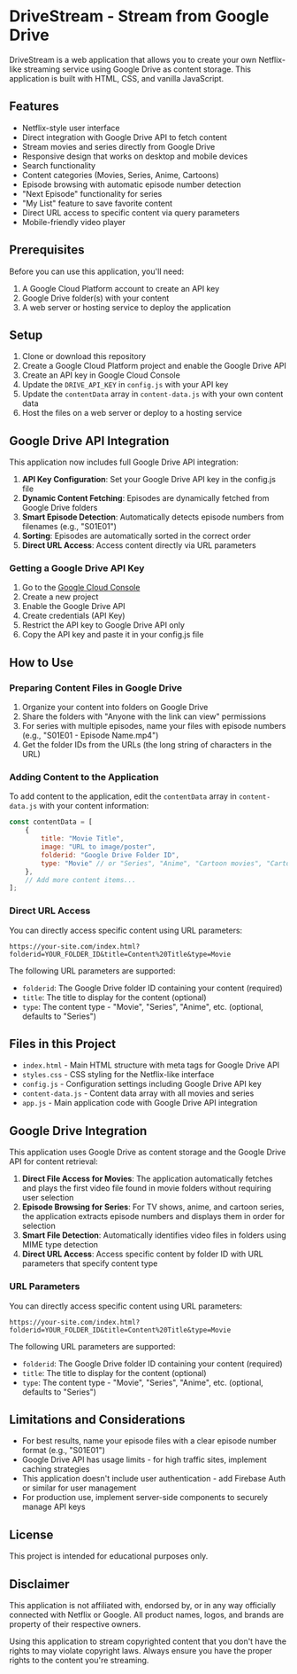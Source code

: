 # DriveStream - Stream from Google Drive

DriveStream is a web application that allows you to create your own Netflix-like streaming service using Google Drive as content storage. This application is built with HTML, CSS, and vanilla JavaScript.

## Features

- Netflix-style user interface
- Direct integration with Google Drive API to fetch content
- Stream movies and series directly from Google Drive
- Responsive design that works on desktop and mobile devices
- Search functionality
- Content categories (Movies, Series, Anime, Cartoons)
- Episode browsing with automatic episode number detection
- "Next Episode" functionality for series
- "My List" feature to save favorite content
- Direct URL access to specific content via query parameters
- Mobile-friendly video player

## Prerequisites

Before you can use this application, you'll need:

1. A Google Cloud Platform account to create an API key
2. Google Drive folder(s) with your content
3. A web server or hosting service to deploy the application

## Setup

1. Clone or download this repository
2. Create a Google Cloud Platform project and enable the Google Drive API
3. Create an API key in Google Cloud Console
4. Update the `DRIVE_API_KEY` in `config.js` with your API key
5. Update the `contentData` array in `content-data.js` with your own content data
6. Host the files on a web server or deploy to a hosting service

## Google Drive API Integration

This application now includes full Google Drive API integration:

1. **API Key Configuration**: Set your Google Drive API key in the config.js file
2. **Dynamic Content Fetching**: Episodes are dynamically fetched from Google Drive folders
3. **Smart Episode Detection**: Automatically detects episode numbers from filenames (e.g., "S01E01")
4. **Sorting**: Episodes are automatically sorted in the correct order
5. **Direct URL Access**: Access content directly via URL parameters

### Getting a Google Drive API Key

1. Go to the [Google Cloud Console](https://console.cloud.google.com/)
2. Create a new project
3. Enable the Google Drive API
4. Create credentials (API Key)
5. Restrict the API key to Google Drive API only
6. Copy the API key and paste it in your config.js file

## How to Use

### Preparing Content Files in Google Drive

1. Organize your content into folders on Google Drive
2. Share the folders with "Anyone with the link can view" permissions
3. For series with multiple episodes, name your files with episode numbers (e.g., "S01E01 - Episode Name.mp4")
4. Get the folder IDs from the URLs (the long string of characters in the URL)

### Adding Content to the Application

To add content to the application, edit the `contentData` array in `content-data.js` with your content information:

```javascript
const contentData = [
    {
        title: "Movie Title",
        image: "URL to image/poster",
        folderid: "Google Drive Folder ID",
        type: "Movie" // or "Series", "Anime", "Cartoon movies", "Cartoon series"
    },
    // Add more content items...
];
```

### Direct URL Access

You can directly access specific content using URL parameters:

```
https://your-site.com/index.html?folderid=YOUR_FOLDER_ID&title=Content%20Title&type=Movie
```

The following URL parameters are supported:
- `folderid`: The Google Drive folder ID containing your content (required)
- `title`: The title to display for the content (optional)
- `type`: The content type - "Movie", "Series", "Anime", etc. (optional, defaults to "Series")

## Files in this Project

- `index.html` - Main HTML structure with meta tags for Google Drive API
- `styles.css` - CSS styling for the Netflix-like interface
- `config.js` - Configuration settings including Google Drive API key
- `content-data.js` - Content data array with all movies and series
- `app.js` - Main application code with Google Drive API integration

## Google Drive Integration

This application uses Google Drive as content storage and the Google Drive API for content retrieval:

1. **Direct File Access for Movies**: The application automatically fetches and plays the first video file found in movie folders without requiring user selection
2. **Episode Browsing for Series**: For TV shows, anime, and cartoon series, the application extracts episode numbers and displays them in order for selection
3. **Smart File Detection**: Automatically identifies video files in folders using MIME type detection
4. **Direct URL Access**: Access specific content by folder ID with URL parameters that specify content type

### URL Parameters

You can directly access specific content using URL parameters:

```
https://your-site.com/index.html?folderid=YOUR_FOLDER_ID&title=Content%20Title&type=Movie
```

The following URL parameters are supported:
- `folderid`: The Google Drive folder ID containing your content (required)
- `title`: The title to display for the content (optional)
- `type`: The content type - "Movie", "Series", "Anime", etc. (optional, defaults to "Series")

## Limitations and Considerations

- For best results, name your episode files with a clear episode number format (e.g., "S01E01")
- Google Drive API has usage limits - for high traffic sites, implement caching strategies
- This application doesn't include user authentication - add Firebase Auth or similar for user management
- For production use, implement server-side components to securely manage API keys

## License

This project is intended for educational purposes only.

## Disclaimer

This application is not affiliated with, endorsed by, or in any way officially connected with Netflix or Google. All product names, logos, and brands are property of their respective owners.

Using this application to stream copyrighted content that you don't have the rights to may violate copyright laws. Always ensure you have the proper rights to the content you're streaming. 